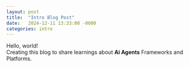```yaml
---
layout: post
title:  "Intro Blog Post"
date:   2024-12-11 13:33:00 -0000
categories: intro
---
```


Hello, world!<br/>
Creating this blog to share learnings about **Ai Agents** Frameworks and Platforms.

